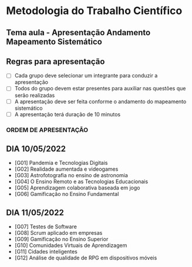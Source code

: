 # Metodologia do Trabalho Científico
## Tema aula - Apresentação Andamento Mapeamento Sistemático

## Regras para apresentação
- [ ] Cada grupo deve selecionar um integrante para conduzir a apresentação
- [ ] Todos do grupo devem estar presentes para auxiliar nas questões que serão realizadas
- [ ] A apresentação deve ser feita conforme o andamento do mapeamento sistemático
- [ ] A apresentação terá duração de 10 minutos 

### ORDEM DE APRESENTAÇÃO
## DIA 10/05/2022
- [G01]  Pandemia e Tecnologias Digitais
- [G02]  Realidade aumentada  e videogames
- [G03] Astrofotografia no ensino de astronomia
- [G04]  O Ensino Remoto e as Tecnologias Educacionais
- [G05]  Aprendizagem colaborativa baseada em jogo
- [G06]  Gamificação no Ensino Fundamental


## DIA 11/05/2022
- [G07]  Testes de Software
- [G08]  Scrum aplicado em empresas
- [G09]  Gamificação no Ensino Superior
- [G10]  Comunidades Virtuais de Aprendizagem
- [G11]  Cidades inteligentes
- [G12]  Análise de qualidade de RPG em dispositivos móveis

